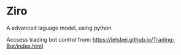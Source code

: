 # Ziro
A advanced laguage model, using python

Accsess trading bot control from: https://letsbej.github.io/Trading-Bot/index.html
